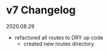 # v7 Changelog

2020.08.29
* refactored all routes to DRY up code
    - created new routes directory